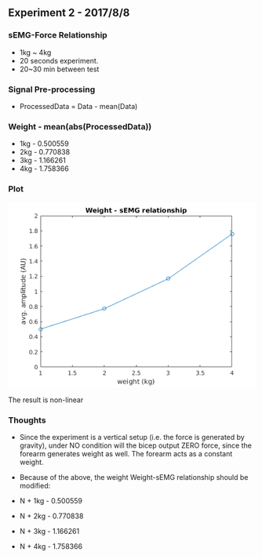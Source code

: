 ## Experiment 2 - 2017/8/8


### sEMG-Force Relationship
* 1kg ~ 4kg
* 20 seconds experiment.
* 20~30 min between test

### Signal Pre-processing
* ProcessedData =  Data - mean(Data)

### Weight - mean(abs(ProcessedData))
* 1kg - 0.500559
* 2kg - 0.770838
* 3kg - 1.166261
* 4kg - 1.758366

### Plot
![](https://raw.githubusercontent.com/dymnz/sEMG/master/Reports/wang/pics/weight_semg.png)

The result is non-linear


### Thoughts
* Since the experiment is a vertical setup (i.e. the force is generated by gravity), under NO condition will the bicep output ZERO force, since the forearm generates weight as well. The forearm acts as a constant weight.
* Because of the above, the weight Weight-sEMG relationship should be modified: 

* N + 1kg - 0.500559
* N + 2kg - 0.770838
* N + 3kg - 1.166261
* N + 4kg - 1.758366